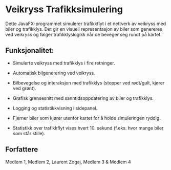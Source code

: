 # Veikryss Trafikksimulering
Dette JavaFX-programmet simulerer trafikkflyt i et nettverk av veikryss med biler og trafikklys. Det gir en visuell representasjon av biler som genereres ved veikryss og følger trafikklyslogikk når de beveger seg rundt på kartet.

## Funksjonalitet: 
- Simulerte veikryss med trafikklys i fire retninger.

- Automatisk bilgenerering ved veikryss.

- Bilbevegelse og interaksjon med trafikklys (stopper ved rødt/gult, kjører ved grønt).

- Grafisk grensesnitt med sanntidsoppdatering av biler og trafikklys.

- Logging og statistikkvisning i sidepanel.

- Fjerner biler som kjører utenfor kartet for å holde simuleringen ryddig.

- Statistikk over trafikkflyt vises hvert 10. sekund (f.eks. hvor mange biler som står stille).

## Forfattere
Medlem 1, Medlem 2, Laurent Zogaj, Medlem 3 & Medlem 4

